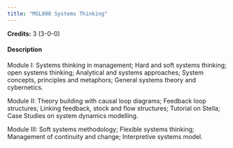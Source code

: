 ```yaml
---
title: "MSL808 Systems Thinking"
---
```

**Credits:** 3 (3-0-0)

#### Description
Module I: Systems thinking in management; Hard and soft systems thinking; open systems thinking; Analytical and systems approaches; System concepts, principles and metaphors; General systems theory and cybernetics.

Module II: Theory building with causal loop diagrams; Feedback loop structures; Linking feedback, stock and flow structures; Tutorial on Stella; Case Studies on system dynamics modelling.

Module III: Soft systems methodology; Flexible systems thinking; Management of continuity and change; Interpretive systems model.